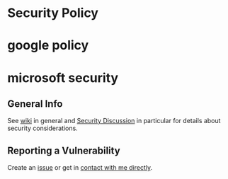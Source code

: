 # Security Policy
# google policy
# microsoft security 

## General Info

See [wiki](https://github.com/holtwick/briefing/wiki/) in general and [Security Discussion](https://github.com/holtwick/briefing/wiki/Security-Discussion) in particular
for details about security considerations.

## Reporting a Vulnerability

Create an [issue](https://github.com/holtwick/briefing/issues) or get in [contact with me directly](https://holtwick.de/imprint).
